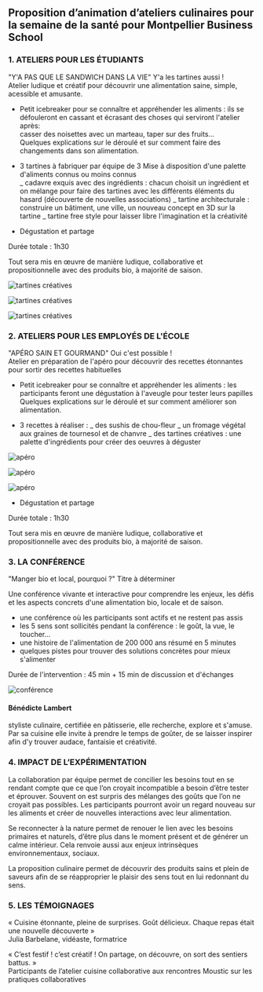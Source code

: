 ## Proposition d’animation d’ateliers culinaires pour la semaine de la santé pour Montpellier Business School




### 1.	ATELIERS POUR LES ÉTUDIANTS

"Y'A PAS QUE LE SANDWICH DANS LA VIE" Y'a les tartines aussi !  
Atelier ludique et créatif pour découvrir une alimentation saine, simple, acessible et amusante.

* Petit icebreaker pour se connaître et appréhender les aliments : ils se défouleront en cassant et écrasant des choses qui serviront l'atelier après:  
casser des noisettes avec un marteau, taper sur des fruits...  
Quelques explications sur le déroulé et sur comment faire des changements dans son alimentation.

* 3 tartines à fabriquer par équipe de 3
Mise à disposition d'une palette d'aliments connus ou moins connus  
  _ cadavre exquis avec des ingrédients : chacun choisit un ingrédient et on mélange pour faire des tartines avec les différents éléments du hasard (découverte de nouvelles associations)
  _ tartine architecturale : construire un bâtiment, une ville, un nouveau concept en 3D sur la tartine
  _ tartine free style pour laisser libre l'imagination et la créativité
  
* Dégustation et partage

Durée totale : 1h30  

Tout sera mis en œuvre de manière ludique, collaborative et propositionnelle avec des produits bio, à majorité de saison.   

![tartines créatives](https://github.com/bndct-lmbrt/ateliers/raw/master/medias/tartine-creative1.jpg)

![tartines créatives](https://github.com/bndct-lmbrt/ateliers/raw/master/medias/tartine-creative1.jpg)

![tartines créatives](https://github.com/bndct-lmbrt/ateliers/raw/master/medias/tartine-creative3.jpg)


### 2.	ATELIERS POUR LES EMPLOYÉS DE L'ÉCOLE

"APÉRO SAIN ET GOURMAND" Oui c'est possible !  
Atelier en préparation de l'apéro pour découvrir des recettes étonnantes pour sortir des recettes habituelles  
 
* Petit icebreaker pour se connaître et appréhender les aliments : les participants feront une dégustation à l'aveugle pour tester leurs papilles  
Quelques explications sur le déroulé et sur comment améliorer son alimentation.  

* 3 recettes à réaliser :
 _ des sushis de chou-fleur
 _ un fromage végétal aux graines de tournesol et de chanvre
 _ des tartines créatives : une palette d'ingrédients pour créer des oeuvres à déguster 


 ![apéro](https://github.com/bndct-lmbrt/ateliers/raw/master/medias/apero1.jpg)
 
  ![apéro](https://github.com/bndct-lmbrt/ateliers/raw/master/medias/apero2.jpg)
  
   ![apéro](https://github.com/bndct-lmbrt/ateliers/raw/master/medias/apero3.jpg)
   
* Dégustation et partage  

Durée totale : 1h30  

Tout sera mis en œuvre de manière ludique, collaborative et propositionnelle avec des produits bio, à majorité de saison.    



### 3.	LA CONFÉRENCE


"Manger bio et local, pourquoi ?" Titre à déterminer  

Une conférence vivante et interactive pour comprendre les enjeux, les défis et les aspects concrets d'une alimentation bio, locale et de saison.  

* une conférence où les participants sont actifs et ne restent pas assis 
* les 5 sens sont sollicités pendant la conférence : le goût, la vue, le toucher...
* une histoire de l'alimentation de 200 000 ans résumé en 5 minutes
* quelques pistes pour trouver des solutions concrètes pour mieux s'alimenter

Durée de l'intervention : 45 min + 15 min de discussion et d'échanges  

  ![conférence](https://github.com/bndct-lmbrt/ateliers/raw/master/medias/conference.jpg)


#### Bénédicte Lambert


styliste culinaire, certifiée en pâtisserie, elle recherche, explore et s'amuse.   
Par sa cuisine elle invite à prendre le temps de goûter, de se laisser inspirer afin d'y trouver audace, fantaisie et créativité.    




### 4.	IMPACT DE L’EXPÉRIMENTATION

La collaboration par équipe permet de concilier les besoins tout en se rendant compte que ce que l’on croyait incompatible a besoin d’être tester et éprouver. Souvent on est surpris des mélanges des goûts que l’on ne croyait pas possibles. Les participants pourront avoir un regard nouveau sur les aliments et créer de nouvelles interactions avec leur alimentation.      

Se reconnecter à la nature permet de renouer le lien avec les besoins primaires et naturels, d’être plus dans le moment présent et de générer un calme intérieur. Cela renvoie aussi aux enjeux intrinsèques environnementaux, sociaux.    

La proposition culinaire permet de découvrir des produits sains et plein de saveurs afin de se réapproprier le plaisir des sens tout en lui redonnant du sens.    


### 5.	LES TÉMOIGNAGES 

« Cuisine étonnante, pleine de surprises. Goût délicieux. Chaque repas était une nouvelle découverte »    
Julia Barbelane, vidéaste, formatrice    


« C’est festif ! c’est créatif ! On partage, on découvre, on sort des sentiers battus. »    
Participants de l’atelier cuisine collaborative aux rencontres Moustic sur les pratiques collaboratives    



